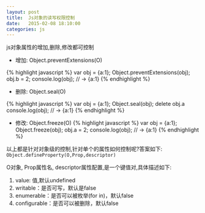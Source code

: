 ```yaml
---
layout: post
title:  Js对象的读写权限控制
date:   2015-02-08 18:10:00
categories: js
---
```


js对象属性的增加,删除,修改都可控制

- 增加: Object.preventExtensions(O) 

{% highlight javascript %}
var obj = {a:1};
Object.preventExtensions(obj);
obj.b = 2;
console.log(obj); // -> {a:1}
{% endhighlight %}

- 删除: Object.seal(O) 

{% highlight javascript %}
var obj = {a:1};
Object.seal(obj);
delete obj.a
console.log(obj); // -> {a:1}
{% endhighlight %}


- 修改: Object.freeze(O) 
{% highlight javascript %}
var obj = {a:1};
Object.freeze(obj);
obj.a = 2;
console.log(obj); // -> {a:1}
{% endhighlight %}

以上都是针对对象级的控制,针对单个的属性如何控制呢?答案如下:
`Object.defineProperty(O,Prop,descriptor)`

O对象, Prop属性名, descriptor属性配置,是一个键值对,具体描述如下:

1. value: 值,默认undefined
2. writable：是否可写，默认是false
3. enumerable：是否可以被枚举(for in)，默认false
4. configurable：是否可以被删除，默认false